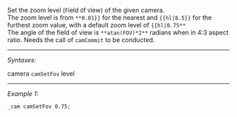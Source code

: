 Set the zoom level (`F`ield `O`f `V`iew) of the given camera.
<br>
The zoom level is from `**0.01}}` for the nearest and `{{hl|8.5}}` for the furthest zoom value, with a default zoom level of `{{hl|0.75**`
<br>
The angle of the field of view is `**atan(FOV)*2**` radians when in 4:3 aspect ratio. Needs the call of `camCommit` to be conducted.


---
*Syntaxes:*

camera `camSetFov` level

---
*Example 1:*

```sqf
_cam camSetFov 0.75;
```